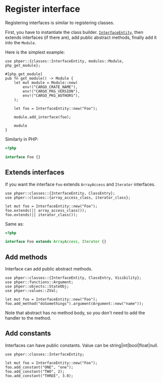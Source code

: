 # Register interface

Registering interfaces is similar to registering classes.

First, you have to instantiate the class builder.
[`InterfaceEntity`](phper::classes::InterfaceEntity),
then extends interfaces (if there are),
add public abstract methods, finally add it into the `Module`.

Here is the simplest example:

```rust,no_run
use phper::{classes::InterfaceEntity, modules::Module, php_get_module};

#[php_get_module]
pub fn get_module() -> Module {
    let mut module = Module::new(
        env!("CARGO_CRATE_NAME"),
        env!("CARGO_PKG_VERSION"),
        env!("CARGO_PKG_AUTHORS"),
    );

    let foo = InterfaceEntity::new("Foo");

    module.add_interface(foo);

    module
}
```

Similarly in PHP:

```php
<?php

interface Foo {}
```

## Extends interfaces

If you want the interface `Foo` extends `ArrayAccess` and `Iterator` interfaces.

```rust,no_run
use phper::classes::{InterfaceEntity, ClassEntry};
use phper::classes::{array_access_class, iterator_class};

let mut foo = InterfaceEntity::new("Foo");
foo.extends(|| array_access_class());
foo.extends(|| iterator_class());
```

Same as:

```php
<?php

interface Foo extends ArrayAccess, Iterator {}
```

## Add methods

Interface can add public abstract methods.

```rust,no_run
use phper::classes::{InterfaceEntity, ClassEntry, Visibility};
use phper::functions::Argument;
use phper::objects::StateObj;
use phper::values::ZVal;

let mut foo = InterfaceEntity::new("Foo");
foo.add_method("doSomethings").argument(Argument::new("name"));
```

Note that abstract has no method body, so you don't need to add the handler to the method.

## Add constants
Interfaces can have public constants. Value can be string|int|bool|float|null.

```rust,no_run
use phper::classes::InterfaceEntity;

let mut foo = InterfaceEntity::new("Foo");
foo.add_constant("ONE", "one");
foo.add_constant("TWO", 2);
foo.add_constant("THREE", 3.0);
```
